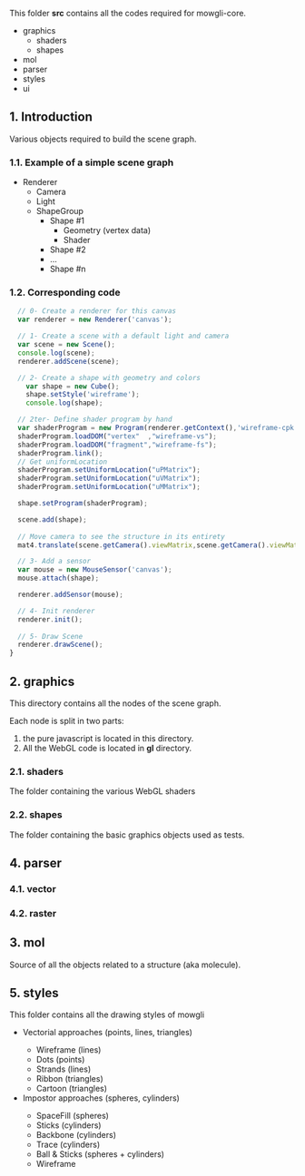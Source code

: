 This folder **src** contains all the codes required for mowgli-core.
- graphics
  - shaders
  - shapes
- mol
- parser
- styles
- ui

## 1. Introduction

Various objects required to build the scene graph.

### 1.1. Example of a simple scene graph


* Renderer
  * Camera
  * Light
  * ShapeGroup
    * Shape #1
      *  Geometry (vertex data)
      *  Shader
    * Shape #2
    * ...
    * Shape #n

### 1.2. Corresponding code


```javascript
  // 0- Create a renderer for this canvas
  var renderer = new Renderer('canvas');

  // 1- Create a scene with a default light and camera
  var scene = new Scene();
  console.log(scene);
  renderer.addScene(scene);

  // 2- Create a shape with geometry and colors
    var shape = new Cube();
    shape.setStyle('wireframe');
    console.log(shape);

  // 2ter- Define shader program by hand 
  var shaderProgram = new Program(renderer.getContext(),'wireframe-cpk');
  shaderProgram.loadDOM("vertex"  ,"wireframe-vs");
  shaderProgram.loadDOM("fragment","wireframe-fs");
  shaderProgram.link();
  // Get uniformLocation
  shaderProgram.setUniformLocation("uPMatrix");
  shaderProgram.setUniformLocation("uVMatrix");
  shaderProgram.setUniformLocation("uMMatrix");

  shape.setProgram(shaderProgram);

  scene.add(shape);
  
  // Move camera to see the structure in its entirety
  mat4.translate(scene.getCamera().viewMatrix,scene.getCamera().viewMatrix,[0.0,0.0,-5.0]);

  // 3- Add a sensor
  var mouse = new MouseSensor('canvas');
  mouse.attach(shape);

  renderer.addSensor(mouse);

  // 4- Init renderer
  renderer.init();
  
  // 5- Draw Scene
  renderer.drawScene();
}

```




## 2. graphics

This directory contains all the nodes of the scene graph. 

Each node is split in two parts: 
1. the pure javascript is located in this directory. 
2. All the WebGL code is located in **gl** directory.



### 2.1. shaders

The folder containing the various WebGL shaders

### 2.2. shapes

The folder containing the basic graphics objects used as tests.

## 4. parser

### 4.1. vector

### 4.2. raster




## 3. mol

Source of all the objects related to a structure (aka molecule).




## 5. styles

This folder contains all the drawing styles of mowgli
<ul>
<li>Vectorial approaches (points, lines, triangles)</li>
  <ul>
    <li>Wireframe (lines)</li>
    <li>Dots (points)</li>
    <li>Strands (lines)</li>
    <li>Ribbon (triangles)</li>
    <li>Cartoon (triangles)</li>
</ul>
<li>Impostor approaches (spheres, cylinders)</li>
  <ul>
    <li>SpaceFill (spheres)</li>
    <li>Sticks (cylinders)</li>
    <li>Backbone (cylinders)</li>
    <li>Trace (cylinders)</li>
    <li>Ball & Sticks (spheres + cylinders)</li>
    <li>Wireframe</li>
</ul>

</ul>
